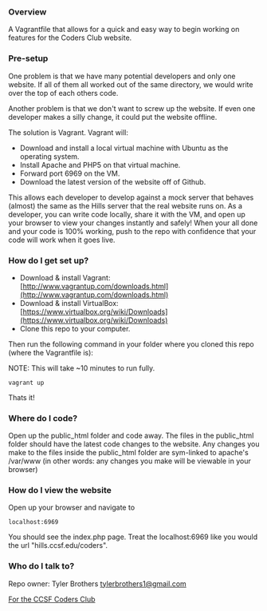 ### Overview ###

A Vagrantfile that allows for a quick and easy way to begin working on features for the Coders Club website.
### Pre-setup ###

One problem is that we have many potential developers and only one website. If all of them all worked out of the same directory, we would write over the top of each others code.

Another problem is that we don't want to screw up the website. If even one developer makes a silly change, it could put the website offline.

The solution is Vagrant. Vagrant will:

* Download and install a local virtual machine with Ubuntu as the operating system.
* Install Apache and PHP5 on that virtual machine.
* Forward port 6969 on the VM.
* Download the latest version of the website off of Github.

This allows each developer to develop against a mock server that behaves (almost) the same as the Hills server that the real website runs on. As a developer, you can write code locally, share it with the VM, and open up your browser to view your changes instantly and safely! When your all done and your code is 100% working, push to the repo with confidence that your code will work when it goes live.

### How do I get set up? ###

* Download & install Vagrant: [http://www.vagrantup.com/downloads.html](http://www.vagrantup.com/downloads.html)
* Download & install VirtualBox: [https://www.virtualbox.org/wiki/Downloads](https://www.virtualbox.org/wiki/Downloads)
* Clone this repo to your computer.

Then run the following command in your folder where you cloned this repo (where the Vagrantfile is):

NOTE: This will take ~10 minutes to run fully.
```
vagrant up
```

Thats it!

### Where do I code? ###
Open up the public_html folder and code away. The files in the public_html folder should have the latest code changes to the website. Any changes you make to the files inside the public_html folder are sym-linked to apache's /var/www (in other words: any changes you make will be viewable in your browser)

### How do I view the website ###
Open up your browser and navigate to

```
localhost:6969
```

You should see the index.php page. Treat the localhost:6969 like you would the url "hills.ccsf.edu/coders".

### Who do I talk to? ###

Repo owner: Tyler Brothers <tylerbrothers1@gmail.com>

[For the CCSF Coders Club](ccsf.edu/coders)
